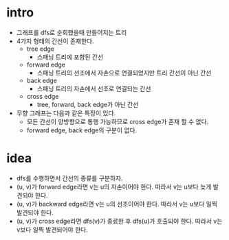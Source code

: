 # intro

  - 그래프를 dfs로 순회했을때 만들어지는 트리
  - 4가지 형태의 간선이 존재한다.
    - tree edge
      - 스패닝 트리에 포함된 간선
    - forward edge
      - 스패닝 트리의 선조에서 자손으로 연결되었지만 트리 간선이 아닌 간선
    - back edge
      - 스패닝 트리의 자손에서 선조로 연결되는 간선
    - cross edge
      - tree, forward, back edge가 아닌 간선
  - 무향 그래프는 다음과 같은 특징이 있다.
    - 모든 간선이 양방향으로 통행 가능하므로 cross edge가 존재 할 수 없다.
    - forward edge, back edge의 구분이 없다.

# idea

  - dfs를 수행하면서 간선의 종류를 구분하자.
  - (u, v)가 forward edge라면 v는 u의 자손이어야 한다. 따라서 v는 u보다 늦게 발견되야
    한다.
  - (u, v)가 backward edge라면 v는 u의 선조이어야 한다. 따라서 v는 u보다 일찍 발견되야 한다.
  - (u, v)가 cross edge라면 dfs(v)가 종료한 후 dfs(u)가 호출되야 한다. 따라서 v는 v보다 일찍 발견되어야 한다.